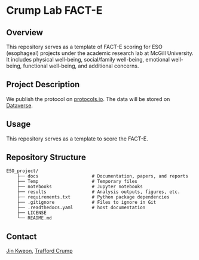 # Crump Lab FACT-E 

## Overview
This repository serves as a template of FACT-E scoring for ESO (esophageal) projects under the academic research lab at McGill University. It includes physical well-being, social/family well-being, emotional well-being, functional well-being, and additional concerns.

## Project Description
We publish the protocol on [protocols.io](https://www.protocols.io/workspaces/crump-lab). The data will be stored on [Dataverse](https://borealisdata.ca/dataverse/crump_lab). 

## Usage
This repository serves as a template to score the FACT-E. 

## Repository Structure

    ESO_project/ 
        ├── docs                    # Documentation, papers, and reports 
        ├── Temp                    # Temporary files
        ├── notebooks               # Jupyter notebooks 
        ├── results                 # Analysis outputs, figures, etc. 
        ├── requirements.txt        # Python package dependencies
        ├── .gitignore              # Files to ignore in Git
        ├── .readthedocs.yaml       # host documentation
        ├── LICENSE
        └── README.md

## Contact
[Jin Kweon](mailto:jin.kweon@mail.mcgill.ca), [Trafford Crump](mailto:trafford.crump@mcgill.ca)